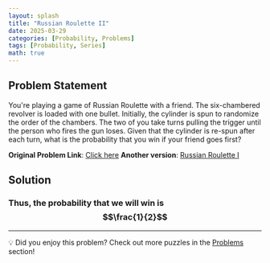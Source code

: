 ```yaml
---
layout: splash
title: "Russian Roulette II"
date: 2025-03-29
categories: [Probability, Problems]
tags: [Probability, Series]
math: true
---
```


## Problem Statement

You're playing a game of Russian Roulette with a friend. The six-chambered revolver is loaded with one bullet. Initially, the cylinder is spun to randomize the order of the chambers. The two of you take turns pulling the trigger until the person who fires the gun loses. Given that the cylinder is re-spun after each turn, what is the probability that you win if your friend goes first?

**Original Problem Link**: [Click here](https://www.quantguide.io/questions/russian-roulette-ii)
**Another version**: [Russian Roulette I]()

## Solution



### Thus, the probability that we will win is $$\frac{1}{2}$$

---

💡 Did you enjoy this problem? Check out more puzzles in the [Problems](https://jxtech-s.github.io/problems/) section!
